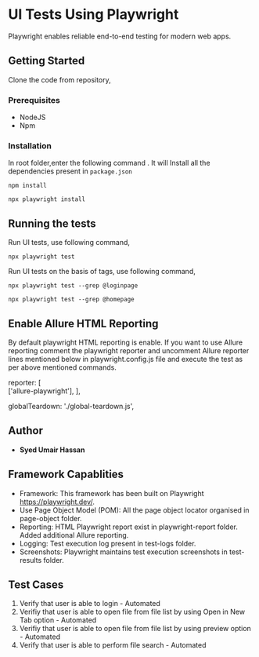 # UI Tests Using Playwright

Playwright enables reliable end-to-end testing for modern web apps.

## Getting Started

Clone the code from repository,
### Prerequisites

- NodeJS
- Npm

### Installation

In root folder,enter the following command . It will Install all the dependencies present in `package.json`

```
npm install
```

```
npx playwright install
```

## Running the tests

Run UI tests, use following command,

```
npx playwright test
```

Run UI tests on the basis of tags, use following command,

```
npx playwright test --grep @loginpage
```

```
npx playwright test --grep @homepage
```

## Enable Allure HTML Reporting

By default playwright HTML reporting is enable. If you want to use Allure reporting comment the playwright reporter and uncomment Allure reporter lines mentioned below in playwright.config.js file and execute the test as per above mentioned commands.

reporter: [   
    ['allure-playwright'],
],

globalTeardown: './global-teardown.js',

## Author

- **Syed Umair Hassan**

## Framework Capablities

- Framework: This framework has been built on Playwright https://playwright.dev/.
- Use Page Object Model (POM): All the page object locator organised in page-object folder.
- Reporting: HTML Playwright report exist in playwright-report folder. Added additional Allure reporting.
- Logging: Test execution log present in test-logs folder.
- Screenshots: Playwright maintains test execution screenshots in test-results folder.

## Test Cases 
1. Verify that user is able to login - Automated
2. Verifiy that user is able to open file from file list by using Open in New Tab option - Automated
3. Verifiy that user is able to open file from file list by using preview option - Automated
4. Verify that user is able to perform file search - Automated
